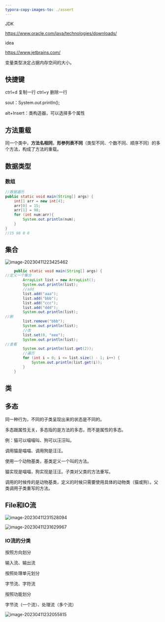 ```yaml
---
typora-copy-images-to: ./assert
---
```


JDK

https://www.oracle.com/java/technologies/downloads/

idea

https://www.jetbrains.com/

变量类型决定占据内存空间的大小。

## 快捷键

ctrl+d 复制一行
ctrl+y 删除一行

sout：System.*out*.println();

alt+Insert：类构造器，可以选择多个属性

## 方法重载

同一个类中，**方法名相同**，**形参列表不同**（类型不同、个数不同、顺序不同）的多个方法，构成了方法的重载。

## 数据类型

### 数组

```java
//数据遍历
public static void main(String[] args) {
    int[] arr = new int[4];
    arr[0] = 15;
    arr[1] = 98;
    for (int num:arr){
        System.out.println(num);
    }
}
//15 98 0 0
```

## 集合

![image-20230411223425462](C:\Users\micha\Documents\michaelssman.github.io\docs\Java\assert\image-20230411223425462.png)

```java
    public static void main(String[] args) {
//定义一个集合
        ArrayList list = new ArrayList();
        System.out.println(list);
        //add
        list.add("aaa");
        list.add("bbb");
        list.add("ccc");
        list.add("ddd");
        System.out.println(list);
//删
        list.remove("bbb");
        System.out.println(list);
        //改
        list.set(0, "eee");
        System.out.println(list);
//查看
        System.out.println(list.get(2));
        //遍历
        for (int i = 0; i <= list.size() - 1; i++) {
            System.out.println(list.get(i));
        }
    }
```

## 类

## 多态

同一种行为，不同的子类呈现出来的状态是不同的。

多态跟属性无关，多态指的是方法的多态，而不是属性的多态。

例：猫可以喵喵叫、狗可以汪汪叫。

调用猫是喵喵、调用狗是汪汪。

使用一个动物基类，基类定义一个叫的方法。

猫实现是喵喵，狗实现是汪汪。子类对父类的方法重写。

调用的时候传的是动物基类，定义的时候只需要使用具体的动物类（猫或狗）。父类调用子类重写的方法。

## File和IO流

![image-20230411231528094](C:\Users\micha\Documents\michaelssman.github.io\docs\Java\assert\image-20230411231528094.png)

![image-20230411231629967](C:\Users\micha\Documents\michaelssman.github.io\docs\Java\assert\image-20230411231629967.png)

### IO流的分类

按照方向划分

输入流、输出流

按照处理单元划分

字节流、字符流

按照功能划分

字节流（一个流）、处理流（多个流）

![image-20230411232055815](C:\Users\micha\Documents\michaelssman.github.io\docs\Java\assert\image-20230411232055815.png)

